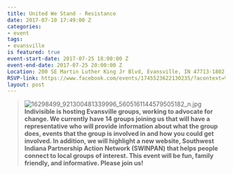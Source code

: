 ```yaml
---
title: United We Stand - Resistance
date: 2017-07-10 17:49:00 Z
categories:
- event
tags:
- evansville
is featured: true
event-start-date: 2017-07-25 18:00:00 Z
event-end-date: 2017-07-25 20:00:00 Z
Location: 200 SE Martin Luther King Jr Blvd, Evansville, IN 47713-1802, United States
RSVP-link: https://www.facebook.com/events/1745523622130235/?acontext=%7B%22action_history%22%3A%22[%7B%5C%22surface%5C%22%3A%5C%22page%5C%22%2C%5C%22mechanism%5C%22%3A%5C%22page_upcoming_events_card%5C%22%2C%5C%22extra_data%5C%22%3A[]%7D]%22%2C%22has_source%22%3Atrue%7D
layout: post
---
```


> ![16298499_921300481339996_5605161144579505182_n.jpg](/uploads/16298499_921300481339996_5605161144579505182_n.jpg)**Indivisible is hosting Evansville groups, working to advocate for change. We currently have 14 groups joining us that will have a representative who will provide information about what the group does, events that the group is involved in and how you could get involved. In addition, we will highlight a new website, Southwest Indiana Partnership Action Network (SWINPAN) that helps people connect to local groups of interest. This event will be fun, family friendly, and informative. Please join us!**